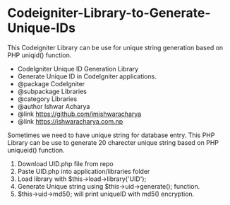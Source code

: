 # Codeigniter-Library-to-Generate-Unique-IDs
This Codeigniter Library can be use for unique string generation based on PHP uniqid() function.


 * CodeIgniter Unique ID Generation Library
 * Generate Unique ID in CodeIgniter applications.
 * @package            CodeIgniter
 * @subpackage        Libraries
 * @category        Libraries
 * @author            Ishwar Acharya
 * @link            https://github.com/imishwaracharya
 * @link            https://ishwaracharya.com.np



Sometimes we need to have unique string for database entry. This PHP Library can be use to generate 20 charecter unique string based on PHP uniqueid() function.

1. Download UID.php file from repo
2. Paste UID.php into application/libraries folder
3. Load library with $this->load->library('UID'); 
4. Generate Unique string using $this->uid->generate(); function.
5. $this->uid->md5(); will print uniqueID with md5() encryption.
